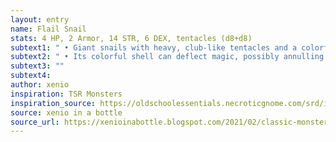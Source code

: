 ```yaml
---
layout: entry 
name: Flail Snail
stats: 4 HP, 2 Armor, 14 STR, 6 DEX, tentacles (d8+d8)
subtext1: " • Giant snails with heavy, club-like tentacles and a colorful shell. Dwell underground."
subtext2: " • Its colorful shell can deflect magic, possibly annulling it or reflecting it to its caster."
subtext3: ""
subtext4: 
author: xenio
inspiration: TSR Monsters
inspiration_source: https://oldschoolessentials.necroticgnome.com/srd/index.php/Monster_Descriptions
source: xenio in a bottle
source_url: https://xenioinabottle.blogspot.com/2021/02/classic-monsters-for-cairnito-part-1.html
---
```

